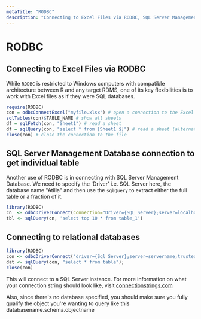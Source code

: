 ```yaml
---
metaTitle: "RODBC"
description: "Connecting to Excel Files via RODBC, SQL Server Management Database connection to get individual table, Connecting to relational databases"
---
```


# RODBC



## Connecting to Excel Files via RODBC


While `RODBC` is restricted to Windows computers with compatible architecture between R and any target RDMS, one of its key flexibilities is to work with Excel files as if they were SQL databases.

```r
require(RODBC)
con = odbcConnectExcel("myfile.xlsx") # open a connection to the Excel file
sqlTables(con)$TABLE_NAME # show all sheets
df = sqlFetch(con, "Sheet1") # read a sheet
df = sqlQuery(con, "select * from [Sheet1 $]") # read a sheet (alternative SQL syntax)
close(con) # close the connection to the file

```



## SQL Server Management Database connection to get individual table


Another use of RODBC is in connecting with SQL Server Management Database.  We need to specify the 'Driver' i.e. SQL Server here, the database name "Atilla" and then use the `sqlQuery` to extract either the full table or a fraction of it.

```r
library(RODBC) 
cn  <- odbcDriverConnect(connection="Driver={SQL Server};server=localhost;database=Atilla;trusted_connection=yes;")
tbl <- sqlQuery(cn, 'select top 10 * from table_1')

```



## Connecting to relational databases


```r
library(RODBC)
con <- odbcDriverConnect("driver={Sql Server};server=servername;trusted connection=true")
dat <- sqlQuery(con, "select * from table");
close(con)

```

This will connect to a SQL Server instance.  For more information on what your connection string should look like, visit [connectionstrings.com](http://connectionstrings.com)

Also, since there's no database specified, you should make sure you fully qualify the object you're wanting to query like this databasename.schema.objectname

